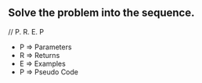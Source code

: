 ## Solve the problem into the sequence.
// P. R. E. P

 *  P => Parameters
 *  R => Returns
 *  E => Examples
 *  P => Pseudo Code
  
 
